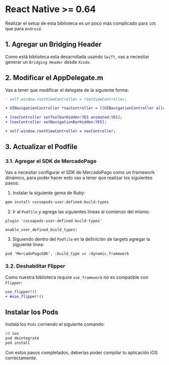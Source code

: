 # React Native >= 0.64

Realizar el setup de esta biblioteca es un poco más complicado para `iOS` que para `Android`.

## 1. Agregar un Bridging Header

Como está biblioteca esta desarrollada usando `Swift`, vas a necesitar generar un `Bridging Header` desde `Xcode`.

## 2. Modificar el AppDelegate.m

Vas a tener que modificar el delegate de la siguiente forma:

```diff
- self.window.rootViewController = rootViewController;

+ UINavigationController *navController = [[UINavigationController alloc] initWithRootViewController:rootViewController];

+ [navController setToolbarHidden:YES animated:YES];
+ [navController setNavigationBarHidden:YES];

+ self.window.rootViewController = navController;
```

## 3. Actualizar el Podfile

### 3.1. Agregar el SDK de MercadoPago

Vas a necesitar configurar el SDK de MercadoPago como un framework dinámico, para poder hacer esto vas a tener que realizar los siguientes pasos:

1. Instalar la siguiente gema de Ruby: 

```bash
gem install cocoapods-user-defined-build-types
```

2. Ir al `Podfile` y agrega las siguientes lineas al comienzo del mismo:

```cocoapods
plugin 'cocoapods-user-defined-build-types'

enable_user_defined_build_types!
```

3. Siguiendo dentro del `Podfile` en la definición de targets agregar la siguiente linea: 

```cocoapods
pod 'MercadoPagoSDK', :build_type => :dynamic_framework
```

### 3.2. Deshabilitar Flipper

Como nuestra biblioteca require `use_framework` no es compatible con `Flipper`:

```diff
use_flipper!()
+ #use_flipper!()
```

## Instalar los Pods

Instalá los `Pods` corriendo el siguiente comando:

```bash
cd ios
pod deintegrate
pod install
```

Con estos pasos completados, deberías poder compilar tu aplicación iOS correctamente.
